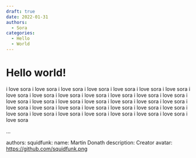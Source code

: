 ```yaml
---
draft: true 
date: 2022-01-31 
authors:
  - Sora
categories:
  - Hello
  - World
---
```

# Hello world!
i love sora i love sora i love sora i love sora i love sora i love sora i love sora i love sora i love sora i love sora i love sora i love sora i love sora i love sora i love sora i love sora i love sora i love sora i love sora i love sora i love sora i love sora i love sora i love sora i love sora i love sora i love sora i love sora i love sora i love sora i love sora i love sora i love sora i love sora i love sora i love sora 

<!-- more -->
...

authors:
  squidfunk:
    name: Martin Donath
    description: Creator
    avatar: https://github.com/squidfunk.png
